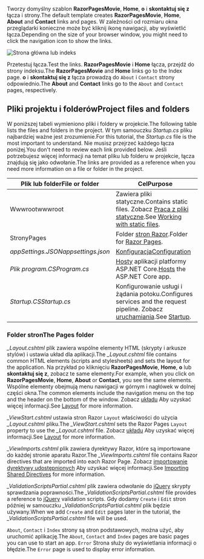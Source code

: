 <span data-ttu-id="afa5f-101">Tworzy domyślny szablon **RazorPagesMovie**, **Home**, **o** i **skontaktuj się z** łącza i strony.</span><span class="sxs-lookup"><span data-stu-id="afa5f-101">The default template creates **RazorPagesMovie**, **Home**, **About** and **Contact** links and pages.</span></span> <span data-ttu-id="afa5f-102">W zależności od rozmiaru okna przeglądarki konieczne może być kliknij ikonę nawigacji, aby wyświetlić łącza.</span><span class="sxs-lookup"><span data-stu-id="afa5f-102">Depending on the size of your browser window, you might need to click the navigation icon to show the links.</span></span>

![Strona główna lub indeks](../../tutorials/razor-pages/razor-pages-start/_static/home2.png)

<span data-ttu-id="afa5f-104">Przetestuj łącza.</span><span class="sxs-lookup"><span data-stu-id="afa5f-104">Test the links.</span></span> <span data-ttu-id="afa5f-105">**RazorPagesMovie** i **Home** łącza, przejdź do strony indeksu.</span><span class="sxs-lookup"><span data-stu-id="afa5f-105">The **RazorPagesMovie** and **Home** links go to the Index page.</span></span> <span data-ttu-id="afa5f-106">**o** i **skontaktuj się z** łącza prowadzą do `About` i `Contact` strony odpowiednio.</span><span class="sxs-lookup"><span data-stu-id="afa5f-106">The **About** and **Contact** links go to the `About` and `Contact` pages, respectively.</span></span>

## <a name="project-files-and-folders"></a><span data-ttu-id="afa5f-107">Pliki projektu i folderów</span><span class="sxs-lookup"><span data-stu-id="afa5f-107">Project files and folders</span></span>

<span data-ttu-id="afa5f-108">W poniższej tabeli wymieniono pliki i foldery w projekcie.</span><span class="sxs-lookup"><span data-stu-id="afa5f-108">The following table lists the files and folders in the project.</span></span> <span data-ttu-id="afa5f-109">W tym samouczku *Startup.cs* pliku najbardziej ważne jest zrozumienie.</span><span class="sxs-lookup"><span data-stu-id="afa5f-109">For this tutorial, the *Startup.cs* file is the most important to understand.</span></span> <span data-ttu-id="afa5f-110">Nie musisz przejrzeć każdego łącza poniżej.</span><span class="sxs-lookup"><span data-stu-id="afa5f-110">You don't need to review each link provided below.</span></span> <span data-ttu-id="afa5f-111">Jeśli potrzebujesz więcej informacji na temat pliku lub folderu w projekcie, łącza znajdują się jako odwołanie.</span><span class="sxs-lookup"><span data-stu-id="afa5f-111">The links are provided as a reference when you need more information on a file or folder in the project.</span></span>

| <span data-ttu-id="afa5f-112">Plik lub folder</span><span class="sxs-lookup"><span data-stu-id="afa5f-112">File or folder</span></span>              | <span data-ttu-id="afa5f-113">Cel</span><span class="sxs-lookup"><span data-stu-id="afa5f-113">Purpose</span></span> |
| ----------------- | ------------ | 
| <span data-ttu-id="afa5f-114">Wwwroot</span><span class="sxs-lookup"><span data-stu-id="afa5f-114">wwwroot</span></span> | <span data-ttu-id="afa5f-115">Zawiera pliki statyczne.</span><span class="sxs-lookup"><span data-stu-id="afa5f-115">Contains static files.</span></span> <span data-ttu-id="afa5f-116">Zobacz [Praca z pliki statyczne](xref:fundamentals/static-files).</span><span class="sxs-lookup"><span data-stu-id="afa5f-116">See [Working with static files](xref:fundamentals/static-files).</span></span> |
| <span data-ttu-id="afa5f-117">Strony</span><span class="sxs-lookup"><span data-stu-id="afa5f-117">Pages</span></span> | <span data-ttu-id="afa5f-118">Folder [stron Razor](xref:mvc/razor-pages/index).</span><span class="sxs-lookup"><span data-stu-id="afa5f-118">Folder for [Razor Pages](xref:mvc/razor-pages/index).</span></span> | 
| <span data-ttu-id="afa5f-119">*appSettings.JSON*</span><span class="sxs-lookup"><span data-stu-id="afa5f-119">*appsettings.json*</span></span> | [<span data-ttu-id="afa5f-120">Konfiguracja</span><span class="sxs-lookup"><span data-stu-id="afa5f-120">Configuration</span></span>](xref:fundamentals/configuration/index) |
| <span data-ttu-id="afa5f-121">*Plik program.CS*</span><span class="sxs-lookup"><span data-stu-id="afa5f-121">*Program.cs*</span></span> | <span data-ttu-id="afa5f-122">[Hosty](xref:fundamentals/hosting) aplikacji platformy ASP.NET Core.</span><span class="sxs-lookup"><span data-stu-id="afa5f-122">[Hosts](xref:fundamentals/hosting) the ASP.NET Core app.</span></span>|
| <span data-ttu-id="afa5f-123">*Startup.CS*</span><span class="sxs-lookup"><span data-stu-id="afa5f-123">*Startup.cs*</span></span> | <span data-ttu-id="afa5f-124">Konfigurowanie usługi i żądania potoku.</span><span class="sxs-lookup"><span data-stu-id="afa5f-124">Configures services and the request pipeline.</span></span> <span data-ttu-id="afa5f-125">Zobacz [uruchamiania](xref:fundamentals/startup).</span><span class="sxs-lookup"><span data-stu-id="afa5f-125">See [Startup](xref:fundamentals/startup).</span></span>|

### <a name="the-pages-folder"></a><span data-ttu-id="afa5f-126">Folder stron</span><span class="sxs-lookup"><span data-stu-id="afa5f-126">The Pages folder</span></span>

<span data-ttu-id="afa5f-127">*_Layout.cshtml* plik zawiera wspólne elementy HTML (skrypty i arkusze stylów) i ustawia układ dla aplikacji.</span><span class="sxs-lookup"><span data-stu-id="afa5f-127">The *_Layout.cshtml* file contains common HTML elements (scripts and stylesheets) and sets the layout for the application.</span></span> <span data-ttu-id="afa5f-128">Na przykład po kliknięciu **RazorPagesMovie**, **Home**, **o** lub **skontaktuj się z**, zobacz te same elementy.</span><span class="sxs-lookup"><span data-stu-id="afa5f-128">For example, when you click on **RazorPagesMovie**, **Home**, **About** or **Contact**, you see the same elements.</span></span> <span data-ttu-id="afa5f-129">Wspólne elementy obejmują menu nawigacji w górnym i nagłówek w dolnej części okna.</span><span class="sxs-lookup"><span data-stu-id="afa5f-129">The common elements include the navigation menu on the top and the header on the bottom of the window.</span></span> <span data-ttu-id="afa5f-130">Zobacz [układu](xref:mvc/views/layout) Aby uzyskać więcej informacji.</span><span class="sxs-lookup"><span data-stu-id="afa5f-130">See [Layout](xref:mvc/views/layout) for more information.</span></span>

<span data-ttu-id="afa5f-131">*_ViewStart.cshtml* ustawia stron Razor `Layout` właściwości do użycia *_Layout.cshtml* pliku.</span><span class="sxs-lookup"><span data-stu-id="afa5f-131">The *_ViewStart.cshtml* sets the Razor Pages `Layout` property to use the *_Layout.cshtml* file.</span></span> <span data-ttu-id="afa5f-132">Zobacz [układu](xref:mvc/views/layout) Aby uzyskać więcej informacji.</span><span class="sxs-lookup"><span data-stu-id="afa5f-132">See [Layout](xref:mvc/views/layout) for more information.</span></span>

<span data-ttu-id="afa5f-133">*_ViewImports.cshtml* plik zawiera dyrektywy Razor, które są importowane do każdej stronie aparatu Razor.</span><span class="sxs-lookup"><span data-stu-id="afa5f-133">The *_ViewImports.cshtml* file contains Razor directives that are imported into each Razor Page.</span></span> <span data-ttu-id="afa5f-134">Zobacz [importowanie dyrektywy udostępnionych](xref:mvc/views/layout#importing-shared-directives) Aby uzyskać więcej informacji.</span><span class="sxs-lookup"><span data-stu-id="afa5f-134">See [Importing Shared Directives](xref:mvc/views/layout#importing-shared-directives) for more information.</span></span>

<span data-ttu-id="afa5f-135">*_ValidationScriptsPartial.cshtml* plik zawiera odwołanie do [jQuery](https://jquery.com/) skrypty sprawdzania poprawności.</span><span class="sxs-lookup"><span data-stu-id="afa5f-135">The *_ValidationScriptsPartial.cshtml* file provides a reference to [jQuery](https://jquery.com/) validation scripts.</span></span> <span data-ttu-id="afa5f-136">Gdy dodamy `Create` i `Edit` stron później w samouczku *_ValidationScriptsPartial.cshtml* plik będzie używany.</span><span class="sxs-lookup"><span data-stu-id="afa5f-136">When we add `Create` and `Edit` pages later in the tutorial, the *_ValidationScriptsPartial.cshtml* file will be used.</span></span>

<span data-ttu-id="afa5f-137">`About`, `Contact` i `Index` strony są stron podstawowych, można użyć, aby uruchomić aplikację.</span><span class="sxs-lookup"><span data-stu-id="afa5f-137">The `About`, `Contact` and `Index` pages are basic pages you can use to start an app.</span></span> <span data-ttu-id="afa5f-138">`Error` Strona służy do wyświetlania informacji o błędzie.</span><span class="sxs-lookup"><span data-stu-id="afa5f-138">The `Error` page is used to display error information.</span></span>